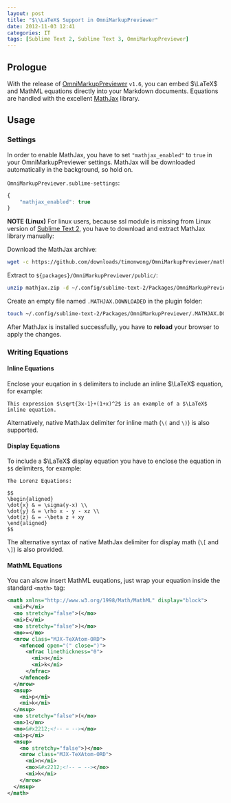 ```yaml
---
layout: post
title: "$\\LaTeX$ Support in OmniMarkupPreviewer"
date: 2012-11-03 12:41
categories: IT
tags: [Sublime Text 2, Sublime Text 3, OmniMarkupPreviewer]
---
```


Prologue
--------

With the release of [OmniMarkupPreviewer] `v1.6`, you can embed $\LaTeX$ and MathML equations directly into your Markdown documents. Equations are handled with the excellent [MathJax] library.

[OmniMarkupPreviewer]: http://theo.im/OmniMarkupPreviewer/
[MathJax]: http://www.mathjax.org/

<!-- more -->

Usage
-----

### Settings

In order to enable MathJax, you have to set `"mathjax_enabled"` to `true` in your OmniMarkupPreviewer settings. MathJax will be downloaded automatically in the background, so hold on.

`OmniMarkupPreviewer.sublime-settings`:

``` javascript
{
    "mathjax_enabled": true
}
```

**NOTE (Linux)**
For linux users, because ssl module is missing from Linux version of [Sublime Text 2], you have to download and extract MathJax library manually:

[Sublime Text 2]: http://sublimetext.com/2

Download the MathJax archive:

``` bash
wget -c https://github.com/downloads/timonwong/OmniMarkupPreviewer/mathjax.zip
```

Extract to `${packages}/OmniMarkupPreviewer/public/`:

``` bash
unzip mathjax.zip -d ~/.config/sublime-text-2/Packages/OmniMarkupPreviewer/public
```

Create an empty file named `.MATHJAX.DOWNLOADED` in the plugin folder:

``` bash
touch ~/.config/sublime-text-2/Packages/OmniMarkupPreviewer/.MATHJAX.DOWNLOADED
```

After MathJax is installed successfully, you have to **reload** your browser to apply the changes.

### Writing Equations

#### Inline Equations

Enclose your euqation in `$` delimiters to include an inline $\LaTeX$ equation, for example:

``` plain
This expression $\sqrt{3x-1}+(1+x)^2$ is an example of a $\LaTeX$ inline equation.
```

Alternatively, native MathJax delimiter for inline math (`\(` and `\)`) is also supported.

#### Display Equations

To include a $\LaTeX$ display equation you have to enclose the equation in `$$` delimiters, for example:

``` plain
The Lorenz Equations:

$$
\begin{aligned}
\dot{x} & = \sigma(y-x) \\
\dot{y} & = \rho x - y - xz \\
\dot{z} & = -\beta z + xy
\end{aligned}
$$
```

The alternative syntax of native MathJax delimiter for display math (`\[` and `\]`) is also provided.

#### MathML Equations

You can alsow insert MathML euqations, just wrap your equation inside the standard `<math>` tag:

``` xml
<math xmlns="http://www.w3.org/1998/Math/MathML" display="block">
  <mi>P</mi>
  <mo stretchy="false">(</mo>
  <mi>E</mi>
  <mo stretchy="false">)</mo>
  <mo>=</mo>
  <mrow class="MJX-TeXAtom-ORD">
    <mfenced open="(" close=")">
      <mfrac linethickness="0">
        <mi>n</mi>
        <mi>k</mi>
      </mfrac>
    </mfenced>
  </mrow>
  <msup>
    <mi>p</mi>
    <mi>k</mi>
  </msup>
  <mo stretchy="false">(</mo>
  <mn>1</mn>
  <mo>&#x2212;<!-- − --></mo>
  <mi>p</mi>
  <msup>
    <mo stretchy="false">)</mo>
    <mrow class="MJX-TeXAtom-ORD">
      <mi>n</mi>
      <mo>&#x2212;<!-- − --></mo>
      <mi>k</mi>
    </mrow>
  </msup>
</math>
```

